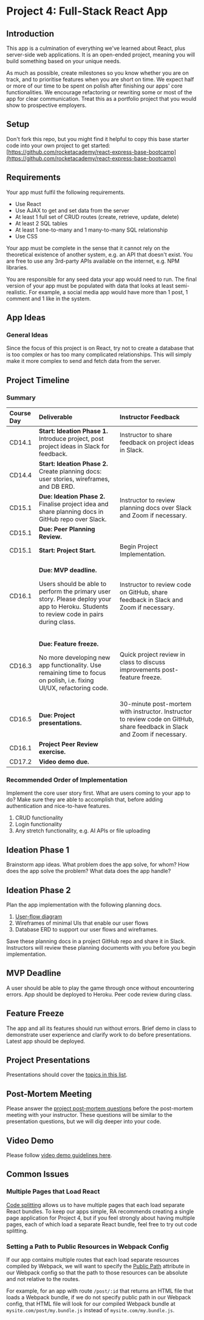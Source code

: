 # Project 4: Full-Stack React App

## Introduction

This app is a culmination of everything we've learned about React, plus server-side web applications. It is an open-ended project, meaning you will build something based on your unique needs.

As much as possible, create milestones so you know whether you are on track, and to prioritise features when you are short on time. We expect half or more of our time to be spent on polish after finishing our apps' core functionalities. We encourage refactoring or rewriting some or most of the app for clear communication. Treat this as a portfolio project that you would show to prospective employers.

## Setup

Don't fork this repo, but you might find it helpful to copy this base starter code into your own project to get started: [https://github.com/rocketacademy/react-express-base-bootcamp](https://github.com/rocketacademy/react-express-base-bootcamp)

## Requirements

Your app must fulfil the following requirements.

* Use React
* Use AJAX to get and set data from the server
* At least 1 full set of CRUD routes \(create, retrieve, update, delete\)
* At least 2 SQL tables
* At least 1 one-to-many and 1 many-to-many SQL relationship
* Use CSS

Your app must be complete in the sense that it cannot rely on the theoretical existence of another system, e.g. an API that doesn't exist. You are free to use any 3rd-party APIs available on the internet, e.g. NPM libraries.

You are responsible for any seed data your app would need to run. The final version of your app must be populated with data that looks at least semi-realistic. For example, a social media app would have more than 1 post, 1 comment and 1 like in the system.

## App Ideas

### General Ideas

Since the focus of this project is on React, try not to create a database that is too complex or has too many complicated relationships. This will simply make it more complex to send and fetch data from the server.

## Project Timeline

### Summary

<table>
  <thead>
    <tr>
      <th style="text-align:left">Course Day</th>
      <th style="text-align:left">Deliverable</th>
      <th style="text-align:left">Instructor Feedback</th>
    </tr>
  </thead>
  <tbody>
    <tr>
      <td style="text-align:left">CD14.1</td>
      <td style="text-align:left"><b>Start: Ideation Phase 1.</b> Introduce project, post project ideas in
        Slack for feedback.</td>
      <td style="text-align:left">Instructor to share feedback on project ideas in Slack.</td>
    </tr>
    <tr>
      <td style="text-align:left">CD14.4</td>
      <td style="text-align:left"><b>Start: Ideation Phase 2. </b>Create planning docs: user stories, wireframes,
        and DB ERD.</td>
      <td style="text-align:left"></td>
    </tr>
    <tr>
      <td style="text-align:left">CD15.1</td>
      <td style="text-align:left"><b>Due: Ideation Phase 2.</b> Finalise project idea and share planning
        docs in GitHub repo over Slack.</td>
      <td style="text-align:left">Instructor to review planning docs over Slack and Zoom if necessary.</td>
    </tr>
    <tr>
      <td style="text-align:left">CD15.1</td>
      <td style="text-align:left"><b>Due: Peer Planning Review.</b>
      </td>
      <td style="text-align:left"></td>
    </tr>
    <tr>
      <td style="text-align:left">CD15.1</td>
      <td style="text-align:left"><b>Start: Project Start.</b>
      </td>
      <td style="text-align:left">Begin Project Implementation.</td>
    </tr>
    <tr>
      <td style="text-align:left">CD16.1</td>
      <td style="text-align:left">
        <p><b>Due: MVP deadline.</b>
        </p>
        <p>Users should be able to perform the primary user story. Please deploy
          your app to Heroku. Students to review code in pairs during class.</p>
      </td>
      <td style="text-align:left">Instructor to review code on GitHub, share feedback in Slack and Zoom
        if necessary.</td>
    </tr>
    <tr>
      <td style="text-align:left">CD16.3</td>
      <td style="text-align:left">
        <p><b>Due: Feature freeze.</b> 
        </p>
        <p>No more developing new app functionality. Use remaining time to focus
          on polish, i.e. fixing UI/UX, refactoring code.</p>
      </td>
      <td style="text-align:left">Quick project review in class to discuss improvements post-feature freeze.</td>
    </tr>
    <tr>
      <td style="text-align:left">CD16.5</td>
      <td style="text-align:left"><b>Due: Project presentations.</b>
      </td>
      <td style="text-align:left">30-minute post-mortem with instructor. Instructor to review code on GitHub,
        share feedback in Slack and Zoom if necessary.</td>
    </tr>
    <tr>
      <td style="text-align:left">CD16.1</td>
      <td style="text-align:left"><b>Project Peer Review exercise.</b>
      </td>
      <td style="text-align:left"></td>
    </tr>
    <tr>
      <td style="text-align:left">CD17.2</td>
      <td style="text-align:left"><b>Video demo due.</b>
      </td>
      <td style="text-align:left"></td>
    </tr>
  </tbody>
</table>

### 

### Recommended Order of Implementation

Implement the core user story first. What are users coming to your app to do? Make sure they are able to accomplish that, before adding authentication and nice-to-have features.

1. CRUD functionality
2. Login functionality
3. Any stretch functionality, e.g. AI APIs or file uploading

## Ideation Phase 1

Brainstorm app ideas. What problem does the app solve, for whom? How does the app solve the problem? What data does the app handle?

## Ideation Phase 2

Plan the app implementation with the following planning docs.

1. [User-flow diagram](https://careerfoundry.com/en/blog/ux-design/what-are-user-flows/)
2. Wireframes of minimal UIs that enable our user flows
3. Database ERD to support our user flows and wireframes.

Save these planning docs in a project GitHub repo and share it in Slack. Instructors will review these planning documents with you before you begin implementation.

## MVP Deadline

A user should be able to play the game through once without encountering errors. App should be deployed to Heroku. Peer code review during class.

## Feature Freeze

The app and all its features should run without errors. Brief demo in class to demonstrate user experience and clarify work to do before presentations. Latest app should be deployed.

## Project Presentations

Presentations should cover the [topics in this list](../course-logistics/course-methodology.md#project-presentations).

## Post-Mortem Meeting

Please answer the [project post-mortem questions](../course-logistics/course-methodology.md#project-post-mortem-meeting) before the post-mortem meeting with your instructor. These questions will be similar to the presentation questions, but we will dig deeper into your code.

## Video Demo

Please follow [video demo guidelines here](../course-logistics/course-methodology.md#project-videos).

## Common Issues

### Multiple Pages that Load React

[Code splitting](https://webpack.js.org/guides/code-splitting/) allows us to have multiple pages that each load separate React bundles. To keep our apps simple, RA recommends creating a single page application for Project 4, but if you feel strongly about having multiple pages, each of which load a separate React bundle, feel free to try out code splitting. 

### Setting a Path to Public Resources in Webpack Config

If our app contains multiple routes that each load separate resources compiled by Webpack, we will want to specify the [Public Path](https://webpack.js.org/guides/public-path/) attribute in our Webpack config so that the path to those resources can be absolute and not relative to the routes.

For example, for an app with route `/post/:id` that returns an HTML file that loads a Webpack bundle, if we do not specify public path in our Webpack config, that HTML file will look for our compiled Webpack bundle at `mysite.com/post/my.bundle.js` instead of `mysite.com/my.bundle.js`. 

